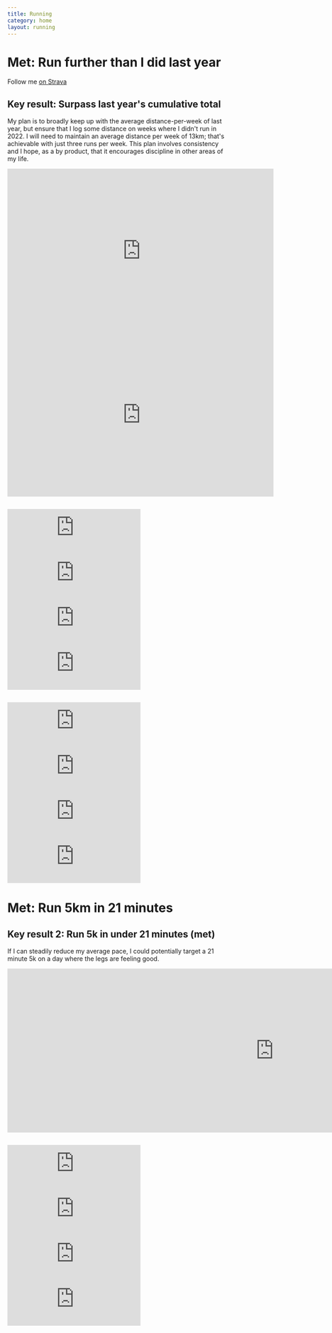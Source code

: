 ```yaml
---
title: Running
category: home
layout: running
---
```


# Met: Run further than I did last year
Follow me [on Strava](https://www.strava.com/athletes/48068424)

## Key result: Surpass last year's cumulative total 
My plan is to broadly keep up with the average distance-per-week of last year, but ensure that I log some distance on weeks where I didn't run in 2022. I will need to maintain an average distance per week of 13km; that's achievable with just three runs per week. This plan involves consistency and I hope, as a by product, that it encourages discipline in other areas of my life.

<section class="home-item-container" style="margin-bottom: 2em; margin-top: 1em;">
    <iframe width="600" height="370" seamless frameborder="0" scrolling="no" src="https://docs.google.com/spreadsheets/d/e/2PACX-1vSfyDnwSWeVybtDWx1b4qv14C8KgDCwRcj8obsnLl53fMgtahjJ3FZ4QefLueMygsuUAqwgQKgMBICm/pubchart?oid=1077191803&amp;format=interactive"></iframe>
    <iframe width="600" height="370" seamless frameborder="0" scrolling="no" src="https://docs.google.com/spreadsheets/d/e/2PACX-1vSfyDnwSWeVybtDWx1b4qv14C8KgDCwRcj8obsnLl53fMgtahjJ3FZ4QefLueMygsuUAqwgQKgMBICm/pubchart?oid=1824320270&amp;format=interactive"></iframe>
</section>
<section class="home-item-container" style="margin-bottom: 2em; margin-top: 1em;">
    <iframe width="300" height="102" seamless frameborder="0" scrolling="no" src="https://docs.google.com/spreadsheets/d/e/2PACX-1vSfyDnwSWeVybtDWx1b4qv14C8KgDCwRcj8obsnLl53fMgtahjJ3FZ4QefLueMygsuUAqwgQKgMBICm/pubchart?oid=912958432&amp;format=interactive"></iframe>
    <iframe width="300" height="102" seamless frameborder="0" scrolling="no" src="https://docs.google.com/spreadsheets/d/e/2PACX-1vSfyDnwSWeVybtDWx1b4qv14C8KgDCwRcj8obsnLl53fMgtahjJ3FZ4QefLueMygsuUAqwgQKgMBICm/pubchart?oid=1975095101&amp;format=interactive"></iframe>
    <iframe width="300" height="102" seamless frameborder="0" scrolling="no" src="https://docs.google.com/spreadsheets/d/e/2PACX-1vSfyDnwSWeVybtDWx1b4qv14C8KgDCwRcj8obsnLl53fMgtahjJ3FZ4QefLueMygsuUAqwgQKgMBICm/pubchart?oid=519026786&amp;format=interactive"></iframe>
    <iframe width="300" height="102" seamless frameborder="0" scrolling="no" src="https://docs.google.com/spreadsheets/d/e/2PACX-1vSfyDnwSWeVybtDWx1b4qv14C8KgDCwRcj8obsnLl53fMgtahjJ3FZ4QefLueMygsuUAqwgQKgMBICm/pubchart?oid=1724571077&amp;format=interactive"></iframe>
</section>
<section class="home-item-container" style="margin-bottom: 2em; margin-top: 1em;">
    <iframe width="300" height="102" seamless frameborder="0" scrolling="no" src="https://docs.google.com/spreadsheets/d/e/2PACX-1vSfyDnwSWeVybtDWx1b4qv14C8KgDCwRcj8obsnLl53fMgtahjJ3FZ4QefLueMygsuUAqwgQKgMBICm/pubchart?oid=1935333738&amp;format=interactive"></iframe>
    <iframe width="300" height="102" seamless frameborder="0" scrolling="no" src="https://docs.google.com/spreadsheets/d/e/2PACX-1vSfyDnwSWeVybtDWx1b4qv14C8KgDCwRcj8obsnLl53fMgtahjJ3FZ4QefLueMygsuUAqwgQKgMBICm/pubchart?oid=923277147&amp;format=interactive"></iframe>
    <iframe width="300" height="102" seamless frameborder="0" scrolling="no" src="https://docs.google.com/spreadsheets/d/e/2PACX-1vSfyDnwSWeVybtDWx1b4qv14C8KgDCwRcj8obsnLl53fMgtahjJ3FZ4QefLueMygsuUAqwgQKgMBICm/pubchart?oid=331284599&amp;format=interactive"></iframe>
    <iframe width="300" height="102" seamless frameborder="0" scrolling="no" src="https://docs.google.com/spreadsheets/d/e/2PACX-1vSfyDnwSWeVybtDWx1b4qv14C8KgDCwRcj8obsnLl53fMgtahjJ3FZ4QefLueMygsuUAqwgQKgMBICm/pubchart?oid=222508994&amp;format=interactive"></iframe>
</section>

# Met: Run 5km in 21 minutes
## Key result 2: Run 5k in under 21 minutes (met)
If I can steadily reduce my average pace, I could potentially target a 21 minute 5k on a day where the legs are feeling good.
<section class="home-item-container" style="margin-bottom: 2em; margin-top: 1em;">
    <iframe width="1200" height="370" seamless frameborder="0" scrolling="no" src="https://docs.google.com/spreadsheets/d/e/2PACX-1vSfyDnwSWeVybtDWx1b4qv14C8KgDCwRcj8obsnLl53fMgtahjJ3FZ4QefLueMygsuUAqwgQKgMBICm/pubchart?oid=1708026747&amp;format=interactive"></iframe>
</section>
<section class="home-item-container" style="margin-bottom: 2em; margin-top: 1em;">
    <iframe width="300" height="102" seamless frameborder="0" scrolling="no" src="https://docs.google.com/spreadsheets/d/e/2PACX-1vSfyDnwSWeVybtDWx1b4qv14C8KgDCwRcj8obsnLl53fMgtahjJ3FZ4QefLueMygsuUAqwgQKgMBICm/pubchart?oid=1781216306&amp;format=interactive"></iframe>
    <iframe width="300" height="102" seamless frameborder="0" scrolling="no" src="https://docs.google.com/spreadsheets/d/e/2PACX-1vSfyDnwSWeVybtDWx1b4qv14C8KgDCwRcj8obsnLl53fMgtahjJ3FZ4QefLueMygsuUAqwgQKgMBICm/pubchart?oid=1803872145&amp;format=interactive"></iframe>  
    <iframe width="300" height="102" seamless frameborder="0" scrolling="no" src="https://docs.google.com/spreadsheets/d/e/2PACX-1vSfyDnwSWeVybtDWx1b4qv14C8KgDCwRcj8obsnLl53fMgtahjJ3FZ4QefLueMygsuUAqwgQKgMBICm/pubchart?oid=1901058222&amp;format=interactive"></iframe>
    <iframe width="300" height="102" seamless frameborder="0" scrolling="no" src="https://docs.google.com/spreadsheets/d/e/2PACX-1vSfyDnwSWeVybtDWx1b4qv14C8KgDCwRcj8obsnLl53fMgtahjJ3FZ4QefLueMygsuUAqwgQKgMBICm/pubchart?oid=135651190&amp;format=interactive"></iframe>                                               
</section>